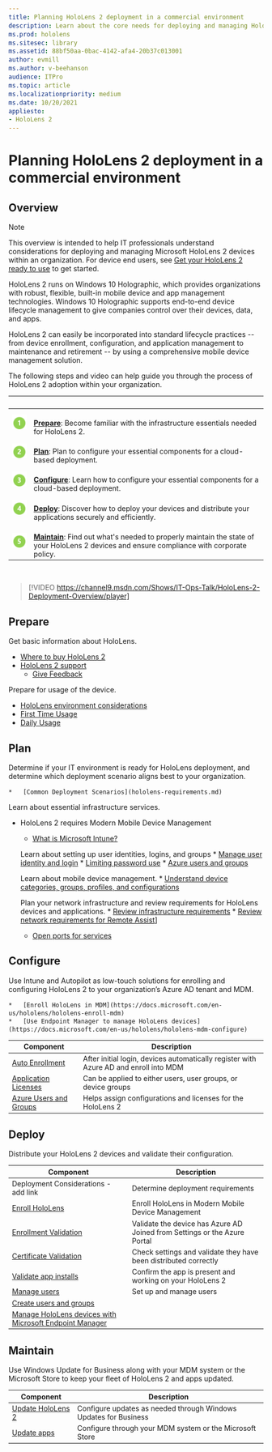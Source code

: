 ```yaml
---
title: Planning HoloLens 2 deployment in a commercial environment
description: Learn about the core needs for deploying and managing HoloLens in enterprise environments, including infrastructure, azure active directory, and mobile device management.
ms.prod: hololens
ms.sitesec: library
ms.assetid: 88bf50aa-0bac-4142-afa4-20b37c013001
author: evmill
ms.author: v-beehanson
audience: ITPro
ms.topic: article
ms.localizationpriority: medium
ms.date: 10/20/2021
appliesto:
- HoloLens 2
---
```

# Planning HoloLens 2 deployment in a commercial environment

## Overview

> [!NOTE]
> This overview is intended to help IT professionals understand considerations for deploying and managing Microsoft HoloLens 2 devices within an organization. For device end users, see [Get your HoloLens 2 ready to use](hololens2-setup.md) to get started.

HoloLens 2 runs on Windows 10 Holographic, which provides organizations with robust, flexible, built-in mobile device and app management technologies. Windows 10 Holographic supports end-to-end device lifecycle management to give companies control over their devices, data, and apps.

HoloLens 2 can easily be incorporated into standard lifecycle practices -- from device enrollment, configuration, and application management to maintenance and retirement -- by using a comprehensive mobile device management solution.

The following steps and video can help guide you through the process of HoloLens 2 adoption within your organization.

| &nbsp; | &nbsp; |
|--|--|
| ![Step 1.](images/1green.png)| <br/> **[Prepare](#prepare)**: Become familiar with the infrastructure essentials needed for HoloLens 2. |
| ![Step 2.](images/2green.png)| <br/> **[Plan](#configure)**: Plan to configure your essential components for a cloud-based deployment. |
| ![Step 3.](images/3green.png) | <br/> **[Configure](#configure)**: Learn how to configure your essential components for a cloud-based deployment. |
| ![Step 4.](images/4green.png) | <br/> **[Deploy](#deploy)**: Discover how to deploy your devices and distribute your applications securely and efficiently. |
| ![Step 5.](images/5green.png) | <br/> **[Maintain](#maintain)**: Find out what's needed to properly maintain the state of your HoloLens 2 devices and ensure compliance with corporate policy. |



<br/>

> [!VIDEO https://channel9.msdn.com/Shows/IT-Ops-Talk/HoloLens-2-Deployment-Overview/player]

## Prepare

Get basic information about HoloLens.

*   [Where to buy HoloLens 2](hololens2-purchase.md)
*   [HoloLens 2 support](hololens2-support.md)
    *   [Give Feedback](https://docs.microsoft.com/en-us/hololens/hololens-feedback)

Prepare for usage of the device.

*   [HoloLens environment considerations](https://docs.microsoft.com/en-us/hololens/hololens-environment-considerations)
*   [First Time Usage](https://docs.microsoft.com/en-us/hololens/hololens2-setup)
*   [Daily Usage](https://docs.microsoft.com/en-us/hololens/holographic-home)

## Plan

Determine if your IT environment is ready for HoloLens deployment, and determine which deployment scenario aligns best to your organization.

    *   [Common Deployment Scenarios](hololens-requirements.md)
    
Learn about essential infrastructure services.

*	HoloLens 2 requires Modern Mobile Device Management
    *   [What is Microsoft Intune?](https://docs.microsoft.com/en-us/mem/intune/fundamentals/what-is-intune)  

    Learn about setting up user identities, logins, and groups
        *   [Manage user identity and login](https://docs.microsoft.com/en-us/hololens/hololens-identity)
        *   [Limiting password use](https://docs.microsoft.com/en-us/hololens/security-limiting-password-use)
        *   [Azure users and groups](https://docs.microsoft.com/en-us/hololens/hololens2-corp-connected-configure#azure-users-and-groups)


    Learn about mobile device management.
        *   [Understand device categories, groups, profiles, and configurations](https://docs.microsoft.com/en-us/hololens/hololens-mdm-configure)

    Plan your network infrastructure and review requirements for HoloLens devices and applications.
        *   [Review infrastructure requirements](https://docs.microsoft.com/en-us/hololens/hololens-commercial-infrastructure)
        *   [Review network requirements for Remote Assist](https://docs.microsoft.com/en-us/dynamics365/mixed-reality/remote-assist/requirements#dynamics-365-remote-assist-hololens)]
    *   [Open ports for services](https://docs.microsoft.com/en-us/dynamics365/mixed-reality/remote-assist/requirements#urls-and-ports)

## Configure

Use Intune and Autopilot as low-touch solutions for enrolling and configuring HoloLens 2 to your organization’s Azure AD tenant and MDM.

    *   [Enroll HoloLens in MDM](https://docs.microsoft.com/en-us/hololens/hololens-enroll-mdm)
    *   [Use Endpoint Manager to manage HoloLens devices](https://docs.microsoft.com/en-us/hololens/hololens-mdm-configure)

| Component | Description |
|-----------|------------|
| [Auto Enrollment](hololens-enroll-mdm.md#auto-enrollment-in-mdm) | After initial login, devices automatically register with Azure AD and enroll into MDM  |
| [Application Licenses](hololens2-cloud-connected-configure.md#application-licenses)| Can be applied to either users, user groups, or device groups  |
| [Azure Users and Groups](hololens2-cloud-connected-configure.md#azure-users-and-groups) | Helps assign configurations and licenses for the HoloLens 2  |

## Deploy

Distribute your HoloLens 2 devices and validate their configuration. 

| Component | Description |
|-----------|------------|
| Deployment Considerations - add link | Determine deployment requirements |
| [Enroll HoloLens](hololens-enroll-mdm.md) | Enroll HoloLens in Modern Mobile Device Management |
| [Enrollment Validation](hololens2-corp-connected-deploy.md#enrollment-validation) | Validate the device has Azure AD Joined from Settings or the Azure Portal |
| [Certificate Validation](hololens2-corp-connected-deploy.md#wi-fi-certificate-validation) | Check settings and validate they have been distributed correctly |
| [Validate app installs](hololens2-corp-connected-deploy.md#validate-lob-app-install) | Confirm the app is present and working on your HoloLens 2 |
| [Manage users](hololens-identity.md) | Set up and manage users |
| [Create users and groups](hololens2-corp-connected-configure.md#azure-users-and-groups)
| [Manage HoloLens devices with Microsoft Endpoint Manager](hololens-mdm-configure.md)

## Maintain

Use Windows Update for Business along with your MDM system or the Microsoft Store to keep your fleet of HoloLens 2 and apps updated.

| Component | Description |
|-----------|------------|
| [Update HoloLens 2](hololens-updates.md) | Configure updates as needed through Windows Updates for Business |
| [Update apps](app-deploy-overview.md) | Configure through your MDM system or the Microsoft Store
